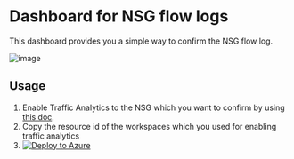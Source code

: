 # Dashboard for NSG flow logs

This dashboard provides you a simple way to confirm the NSG flow log.

![image](https://user-images.githubusercontent.com/3410186/102621094-6fab8e00-4182-11eb-9857-382fc8a09fa7.png)

## Usage

1. Enable Traffic Analytics to the NSG which you want to confirm by using [this doc](https://docs.microsoft.com/en-us/azure/network-watcher/traffic-analytics#enable-flow-log-settings).
2. Copy the resource id of the workspaces which you used for enabling traffic analytics
3. [![Deploy to Azure](https://aka.ms/deploytoazurebutton)](https://portal.azure.com/#create/Microsoft.Template/uri/https%3A%2F%2Fraw.githubusercontent.com%2Fkongou-ae%2Fnsgflowlog-dashboard%2Fmain%2Fworkbook.json)
